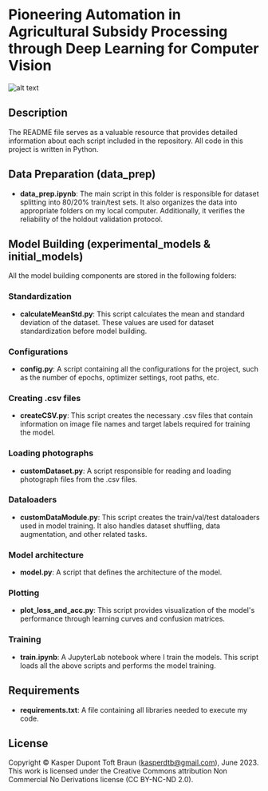 # Pioneering Automation in Agricultural Subsidy Processing through Deep Learning for Computer Vision

![alt text](https://imgur.com/a/ixBd6TI)

## Description

The README file serves as a valuable resource that provides detailed information about each script included in the repository. All code in this project is written in Python.

## Data Preparation (data_prep)

- **data_prep.ipynb**: The main script in this folder is responsible for dataset splitting into 80/20% train/test sets. It also organizes the data into appropriate folders on my local computer. Additionally, it verifies the reliability of the holdout validation protocol.

## Model Building (experimental_models & initial_models)

All the model building components are stored in the following folders:

### Standardization

- **calculateMeanStd.py**: This script calculates the mean and standard deviation of the dataset. These values are used for dataset standardization before model building.

### Configurations

- **config.py**: A script containing all the configurations for the project, such as the number of epochs, optimizer settings, root paths, etc.

### Creating .csv files

- **createCSV.py**: This script creates the necessary .csv files that contain information on image file names and target labels required for training the model.

### Loading photographs

- **customDataset.py**: A script responsible for reading and loading photograph files from the .csv files.

### Dataloaders

- **customDataModule.py**: This script creates the train/val/test dataloaders used in model training. It also handles dataset shuffling, data augmentation, and other related tasks.

### Model architecture

- **model.py**: A script that defines the architecture of the model.

### Plotting

- **plot_loss_and_acc.py**: This script provides visualization of the model's performance through learning curves and confusion matrices.

### Training

- **train.ipynb**: A JupyterLab notebook where I train the models. This script loads all the above scripts and performs the model training.

## Requirements

- **requirements.txt**: A file containing all libraries needed to execute my code.

## License

Copyright © Kasper Dupont Toft Braun (kasperdtb@gmail.com), June
2023. This work is licensed under the Creative Commons attribution Non
Commercial No Derivations license (CC BY-NC-ND 2.0).

